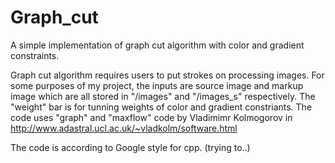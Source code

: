 # Graph_cut
A simple implementation of graph cut algorithm with color and gradient constraints.

Graph cut algorithm requires users to put strokes on processing images. For some purposes of my project, the inputs are source image and markup image which are all stored in "/images" and "/images_s" respectively. The "weight" bar is for tunning weights of color and gradient constriants. The code uses "graph" and "maxflow" code by Vladimimr Kolmogorov in http://www.adastral.ucl.ac.uk/~vladkolm/software.html

The code is according to Google style for cpp. (trying to..)
